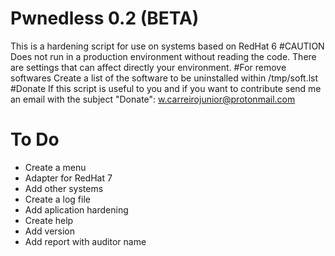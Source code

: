 # Pwnedless 0.2 (BETA)
This is a hardening script for use on systems based on RedHat 6
#CAUTION
Does not run in a production environment without reading the code.
There are settings that can affect directly your environment.
#For remove softwares
Create a list of the software to be uninstalled within /tmp/soft.lst  
#Donate
If this script is useful to you and if you want to contribute send me an email with the subject "Donate": w.carreirojunior@protonmail.com

# To Do
- Create a menu
- Adapter for RedHat 7
- Add other systems
- Create a log file
- Add aplication hardening
- Create help
- Add version
- Add report with auditor name
